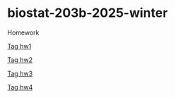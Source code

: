 # biostat-203b-2025-winter
Homework

[Tag hw1](https://github.com/Wenjing-Z/biostat-203b-2025-winter/releases/tag/hw1)

[Tag hw2](https://github.com/Wenjing-Z/biostat-203b-2025-winter/releases/tag/hw2)

[Tag hw3](https://github.com/Wenjing-Z/biostat-203b-2025-winter/releases/tag/hw3)

[Tag hw4](https://github.com/Wenjing-Z/biostat-203b-2025-winter/releases/tag/hw4)
